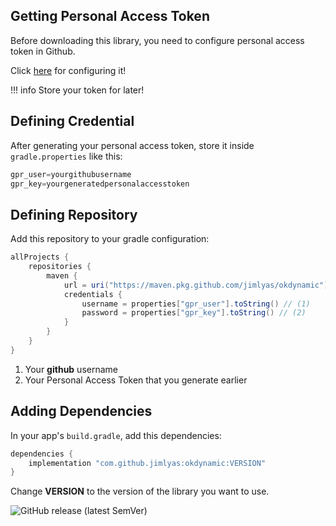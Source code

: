 ## Getting Personal Access Token

Before downloading this library, you need to configure personal access token in Github.

Click [here](https://github.com/settings/tokens) for configuring it!

!!! info 
    Store your token for later!

## Defining Credential

After generating your personal access token, store it inside `gradle.properties` like this:

```groovy
gpr_user=yourgithubusername
gpr_key=yourgeneratedpersonalaccesstoken
```

## Defining Repository

Add this repository to your gradle configuration:

```groovy title="build.gradle"
allProjects {
    repositories {
        maven {
            url = uri("https://maven.pkg.github.com/jimlyas/okdynamic")
            credentials {
                username = properties["gpr_user"].toString() // (1)
                password = properties["gpr_key"].toString() // (2)
            }
        }
    }
}
```

1. Your **github** username
2. Your Personal Access Token that you generate earlier

## Adding Dependencies

In your app's `build.gradle`, add this dependencies:

```groovy title="build.gradle"
dependencies {
    implementation "com.github.jimlyas:okdynamic:VERSION"
}
```

Change **VERSION** to the version of the library you want to use.

![GitHub release (latest SemVer)](https://img.shields.io/github/v/release/jimlyas/okdynamic?sort=semver)